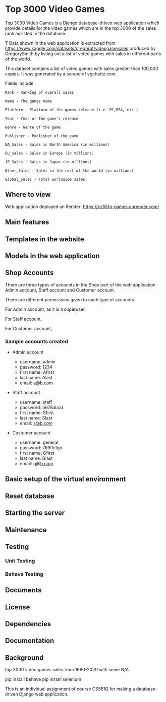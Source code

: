 # Top 3000 Video Games

Top 3000 Video Games is a Django database-driven web application which provide details for the video games which are in the top 3000 of the sales rank as listed in the database.

T
Data shown in the web application is extracted from https://www.kaggle.com/datasets/gregorut/videogamesales produced by GregorySmith by listing out a list of video games with sales in different parts of the world.


This dataset contains a list of video games with sales greater than 100,000 copies. It was generated by a scrape of vgchartz.com.

Fields include

    Rank - Ranking of overall sales

    Name - The games name

    Platform - Platform of the games release (i.e. PC,PS4, etc.)

    Year - Year of the game's release

    Genre - Genre of the game

    Publisher - Publisher of the game

    NA_Sales - Sales in North America (in millions)

    EU_Sales - Sales in Europe (in millions)

    JP_Sales - Sales in Japan (in millions)

    Other_Sales - Sales in the rest of the world (in millions)

    Global_Sales - Total worldwide sales.


## Where to view
Web application deployed on Render: https://cs551q-games.onrender.com/
## Main features
## Templates in the website
## Models in the web application
## Shop Accounts

There are three types of accounts in the Shop part of the web application: Admin account, Staff account and Customer account.

There are different permissions given to each type of accounts.

For Admin account, as it is a superuser,   

For Staff account, 

For Customer account, 

### Sample accounts created

- Admin account
  - username: admin
  - password: 1234
  - first name: Afirst
  - last name: Alast
  - email: a@b.com


- Staff account
  - username: staff
  - password: 5678abcd
  - first name: Sfirst
  - last name: Slast
  - email: s@b.com


- Customer account
  - username: general
  - password: 7890efgh
  - first name: Gfirst
  - last name: Glast
  - email: g@b.com

## Basic setup of the virtual environment
## Reset database
## Starting the server
## Maintenance
## Testing
### Unit Testing
### Behave Testing
## Documents
## License
## Dependencies
## Documentation
## Background

top 3000 video games sales
from 1980-2020 with some N/A



pip install behave
pip install selenium

This is an individual assignment of course CS551Q for making a database-driven Django web application.
